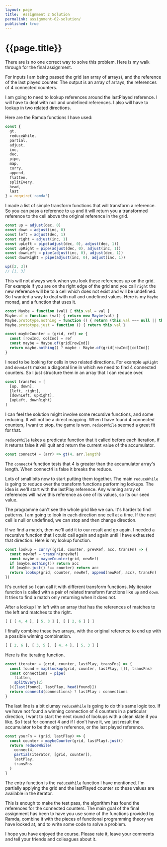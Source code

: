 ```yaml
---
layout: page
title:  Assignment 2 Solution
permalink: assignment-02-solution/
published: true
---
```


# {{page.title}}

There are is no one correct way to solve this problem. Here is my walk through for the final assignment.

For inputs I am being passed the grid (an array of arrays), and the reference of the last played counter. The output is an array of arrays, the references of 4 connected counters.

I am going to need to lookup references around the lastPlayed reference. I will have to deal with null and undefined references. I also will have to lookup in two related directions.

Here are the Ramda functions I have used:

```js
const {
  gt,
  reduceWhile,
  partial,
  adjust,
  inc,
  dec,
  pipe,
  map,
  curry,
  append,
  flatten,
  splitEvery,
  head,
  last
} = require('ramda')
```

I made a list of simple transform functions that will transform a reference. So you can pass a reference to `up` and it will return you a transformed reference to the cell above the original reference in the grid.

```js
const up = adjust(dec, 0)
const down = adjust(inc, 0)
const left = adjust(dec, 1)
const right = adjust(inc, 1)
const upLeft = pipe(adjust(dec, 0), adjust(dec, 1))
const upRight = pipe(adjust(dec, 0), adjust(inc, 1))
const downLeft = pipe(adjust(inc, 0), adjust(dec, 1))
const downRight = pipe(adjust(inc, 0), adjust(inc, 1))

up([2, 3])
// [1, 3]
```

This will not always work when you look these references up on the grid. For example if you are on the right edge of the grid and you call `right` the new reference will be to a cell which does not exist and will be undefined. So I wanted a way to deal with null and undefined values. Here is my `Maybe` monad, and a function that uses it.

```js
const Maybe = function (val) { this.val = val }
Maybe.of = function (val) { return new Maybe(val) }
Maybe.prototype.nothing = function () { return (this.val === null || this.val === undefined) }
Maybe.prototype.just = function () { return this.val }

const maybeCounter = (grid, ref) => {
  const [rowInd, colInd] = ref
  const maybe = Maybe.of(grid[rowInd])
  return maybe.nothing() ? maybe : Maybe.of(grid[rowInd][colInd])
}
```

I need to be looking for cells in two related directions. For example `upRight` and `downLeft` makes a diagonal line in which we need to find 4 connected counters. So I just structure them in an array that I can reduce over.

```js
const transFns = [
  [up, down],
  [left, right],
  [downLeft, upRight],
  [upLeft, downRight]
]
```

I can feel the solution might involve some recursive functions, and some reducing. It will not be a direct mapping. When I have found 4 connected counters, I want to stop, the game is won. `reduceWhile` seemed a great fit for that.

`reduceWhile` takes a predicate function that it called before each iteration, if it returns false it will quit and return the current value of the accumulator.

```js
const connect4 = (arr) => gt(4, arr.length)
```

The `connect4` function tests that 4 is greater than the accumulator array's length. When connect4 is false it breaks the reduce.

Lots of small bits now to start putting them together. The main `reduceWhile` is going to reduce over the transform functions performing lookups. The idea is we'll start with the lastPlay reference. Any winning array of references will have this reference as one of its values, so its our seed value.

The programme can't see the whole grid like we can. It's harder to find patterns. I am going to look in each direction one cell at a time. If the next cell is null or undefined, we can stop and then change direction.

If we find a match, then we'll add it to our result and go again. I needed a recursive function that I could call again and again until I have exhausted that direction. Here is my lookup function.

```js
const lookup = curry((grid, counter, prevRef, acc, transFn) => {
  const newRef = transFn(prevRef)
  const maybe = maybeCounter(grid, newRef)
  if (maybe.nothing()) return acc
  if (maybe.just() !== counter) return acc
  return lookup(grid, counter, newRef, append(newRef, acc), transFn)
})
```

It's curried so I can call it with different transform functions. My iterator function is called with a pair of related transform functions like `up` and `down`. It tries to find a match only returning when it does not.

After a lookup I'm left with an array that has the references of matches to the left and matches to the right.

```js
[ [ [ 4, 4 ], [ 5, 3 ] ], [ [ 2, 6 ] ] ]
```

I finally combine these two arrays, with the original reference to end up with a possible winning combination.

```js
[ [ 2, 6 ], [ 3, 5 ], [ 4, 4 ], [ 5, 3 ] ]
```

Here is the iterating function.

```js
const iterator = (grid, counter, lastPlay, transFns) => {
  const found = map(lookup(grid, counter, lastPlay, []), transFns)
  const connections = pipe(
    flatten,
    splitEvery(2)
  )([last(found), lastPlay, head(found)])
  return connect4(connections) ? lastPlay : connections
}
```

The last line is a bit clumsy `reduceWhile` is going to do this same logic too. If we have not found a winning connection of 4 counters in a particular direction, I want to start the next round of lookups with a clean slate if you like. So I test for connect 4 and if I don't have it, we just result the accumulator to be the origin reference, or the last played reference.

```js
const yourFn = (grid, lastPlay) => {
  const counter = maybeCounter(grid, lastPlay).just()
  return reduceWhile(
    connect4,
    partial(iterator, [grid, counter]),
    lastPlay,
    transFns
  )
}
```

The entry function is the `reduceWhile` function I have mentioned. I'm partially applying the grid and the lastPlayed counter so these values are available in the iterator.

This is enough to make the test pass, the algorithm has found the references for the connected counters. The main goal of the final assignment has been to have you use some of the functions provided by Ramda, combine it with the pieces of functional programming theory we have looked at, and to write some code to solve a problem.

I hope you have enjoyed the course. Please rate it, leave your comments and tell your friends and colleagues about it.
